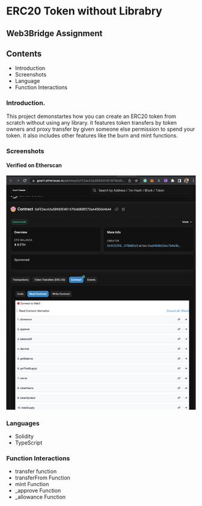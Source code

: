 # ERC20 Token without Librabry

## Web3Bridge Assignment

## Contents
- Introduction
- Screenshots
- Language
- Function Interactions

### Introduction.
This project demonstartes how you can create an ERC20 token from scratch without using any library. it features token transfers by token owners and proxy transfer by given someone else permission to spend your token. it also includes other features like the burn and mint functions.

### Screenshots
#### Verified on Etherscan
<img src="images/contract.png" alt="">

### Languages
- Solidity
- TypeScript

### Function Interactions
- transfer function
- transferFrom Function
- mint Function
- _approve Function
- _allowance Function
